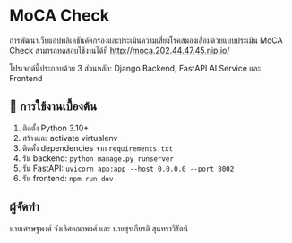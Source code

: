 # MoCA Check

การพัฒนาเว็บแอปพลิเคชันคัดกรองและประเมินความเสี่ยงโรคสมองเสื่อมด้วยแบบประเมิน MoCA Check
สามารถทดสอบใช้งานได้ที่
http://moca.202.44.47.45.nip.io/

โปรเจกต์นี้ประกอบด้วย 3 ส่วนหลัก: Django Backend, FastAPI AI Service และ Frontend

## 📌 การใช้งานเบื้องต้น

1. ติดตั้ง Python 3.10+
2. สร้างและ activate virtualenv
3. ติดตั้ง dependencies จาก `requirements.txt`
4. รัน backend: `python manage.py runserver`
5. รัน FastAPI: `uvicorn app:app --host 0.0.0.0 --port 8002`
6. รัน frontend: `npm run dev`

## ผู้จัดทำ
นายเศรษฐพงศ์ จังเลิศคณาพงศ์ และ 
นายสุรเกียรติ สุนทราวิรัตน์

